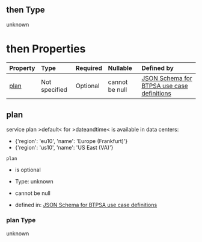 ## then Type

unknown

# then Properties

| Property      | Type          | Required | Nullable       | Defined by                                                                                                                                                                                                                                      |
| :------------ | :------------ | :------- | :------------- | :---------------------------------------------------------------------------------------------------------------------------------------------------------------------------------------------------------------------------------------------- |
| [plan](#plan) | Not specified | Optional | cannot be null | [JSON Schema for BTPSA use case definitions](btpsa-usecase-properties-services-items-allof-1-then-allof-32-then-allof-0-then-properties-plan.md "undefined#/properties/services/items/allOf/1/then/allOf/32/then/allOf/0/then/properties/plan") |

## plan

service plan >default< for >dateandtime< is available in data centers:

*   {'region': 'eu10', 'name': 'Europe (Frankfurt)'}
*   {'region': 'us10', 'name': 'US East (VA)'}

`plan`

*   is optional

*   Type: unknown

*   cannot be null

*   defined in: [JSON Schema for BTPSA use case definitions](btpsa-usecase-properties-services-items-allof-1-then-allof-32-then-allof-0-then-properties-plan.md "undefined#/properties/services/items/allOf/1/then/allOf/32/then/allOf/0/then/properties/plan")

### plan Type

unknown
